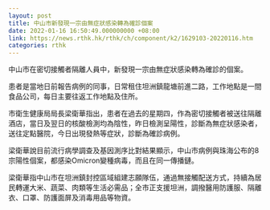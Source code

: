 ```yaml
---
layout: post
title: 中山市新發現一宗由無症狀感染轉為確診個案
date: 2022-01-16 16:50:49.000000000 +08:00
link: https://news.rthk.hk/rthk/ch/component/k2/1629103-20220116.htm
categories: rthk
---
```


中山市在密切接觸者隔離人員中，新發現一宗由無症狀感染轉為確診的個案。

患者是當地日前報告病例的同事，日常租住坦洲鎮龍塘前進二路，工作地點是一間食品公司，每日主要往返工作地點及住所。

市衛生健康局局長梁衛華指出，患者在過去的星期四，作為密切接觸者被送往隔離酒店，當日及翌日的核酸檢測均為陰性，昨日檢測呈陽性，診斷為無症狀感染者，送往定點醫院，今日出現發熱等症狀，診斷為確診病例。

梁衛華說目前流行病學調查及基因測序比對結果顯示，中山市病例與珠海公布的8宗陽性個案，都感染Omicron變種病毒，而且在同一傳播鏈。

梁衛華指中山市在坦洲鎮封控區域組建志願隊伍，通過無接觸配送方式，持續為居民轉運大米、蔬菜、肉類等生活必需品；全市正支援坦洲，調撥醫用防護服、隔離衣、口罩、防護面屏及消毒用品等物資。
